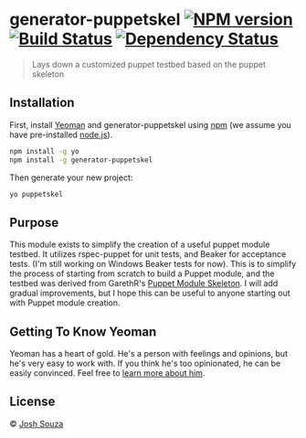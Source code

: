 # generator-puppetskel [![NPM version][npm-image]][npm-url] [![Build Status][travis-image]][travis-url] [![Dependency Status][daviddm-image]][daviddm-url]
> Lays down a customized puppet testbed based on the puppet skeleton

## Installation

First, install [Yeoman](http://yeoman.io) and generator-puppetskel using [npm](https://www.npmjs.com/) (we assume you have pre-installed [node.js](https://nodejs.org/)).

```bash
npm install -g yo
npm install -g generator-puppetskel
```

Then generate your new project:

```bash
yo puppetskel
```

## Purpose

This module exists to simplify the creation of a useful puppet module testbed. It utilizes rspec-puppet for unit tests, and Beaker for acceptance tests. (I'm still working on Windows Beaker tests for now). This is to simplify the process of starting from scratch to build a Puppet module, and the testbed was derived from GarethR's [Puppet Module Skeleton](https://github.com/garethr/puppet-module-skeleton). I will add gradual improvements, but I hope this can be useful to anyone starting out with Puppet module creation.


## Getting To Know Yeoman

Yeoman has a heart of gold. He&#39;s a person with feelings and opinions, but he&#39;s very easy to work with. If you think he&#39;s too opinionated, he can be easily convinced. Feel free to [learn more about him](http://yeoman.io/).

## License

 © [Josh Souza](development@pureinsomnia.com)


[npm-image]: https://badge.fury.io/js/generator-puppetskel.svg
[npm-url]: https://npmjs.org/package/generator-puppetskel
[travis-image]: https://travis-ci.org/joshsouza/generator-puppetskel.svg?branch=master
[travis-url]: https://travis-ci.org/joshsouza/generator-puppetskel
[daviddm-image]: https://david-dm.org/joshsouza/generator-puppetskel.svg?theme=shields.io
[daviddm-url]: https://david-dm.org/joshsouza/generator-puppetskel
